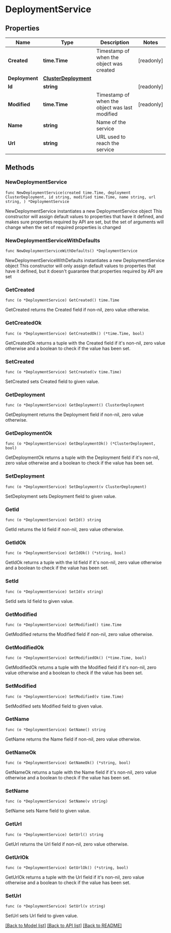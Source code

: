 # DeploymentService

## Properties

Name | Type | Description | Notes
------------ | ------------- | ------------- | -------------
**Created** | **time.Time** | Timestamp of when the object was created | [readonly] 
**Deployment** | [**ClusterDeployment**](ClusterDeployment.md) |  | 
**Id** | **string** |  | [readonly] 
**Modified** | **time.Time** | Timestamp of when the object was last modified | [readonly] 
**Name** | **string** | Name of the service | 
**Url** | **string** | URL used to reach the service | 

## Methods

### NewDeploymentService

`func NewDeploymentService(created time.Time, deployment ClusterDeployment, id string, modified time.Time, name string, url string, ) *DeploymentService`

NewDeploymentService instantiates a new DeploymentService object
This constructor will assign default values to properties that have it defined,
and makes sure properties required by API are set, but the set of arguments
will change when the set of required properties is changed

### NewDeploymentServiceWithDefaults

`func NewDeploymentServiceWithDefaults() *DeploymentService`

NewDeploymentServiceWithDefaults instantiates a new DeploymentService object
This constructor will only assign default values to properties that have it defined,
but it doesn't guarantee that properties required by API are set

### GetCreated

`func (o *DeploymentService) GetCreated() time.Time`

GetCreated returns the Created field if non-nil, zero value otherwise.

### GetCreatedOk

`func (o *DeploymentService) GetCreatedOk() (*time.Time, bool)`

GetCreatedOk returns a tuple with the Created field if it's non-nil, zero value otherwise
and a boolean to check if the value has been set.

### SetCreated

`func (o *DeploymentService) SetCreated(v time.Time)`

SetCreated sets Created field to given value.


### GetDeployment

`func (o *DeploymentService) GetDeployment() ClusterDeployment`

GetDeployment returns the Deployment field if non-nil, zero value otherwise.

### GetDeploymentOk

`func (o *DeploymentService) GetDeploymentOk() (*ClusterDeployment, bool)`

GetDeploymentOk returns a tuple with the Deployment field if it's non-nil, zero value otherwise
and a boolean to check if the value has been set.

### SetDeployment

`func (o *DeploymentService) SetDeployment(v ClusterDeployment)`

SetDeployment sets Deployment field to given value.


### GetId

`func (o *DeploymentService) GetId() string`

GetId returns the Id field if non-nil, zero value otherwise.

### GetIdOk

`func (o *DeploymentService) GetIdOk() (*string, bool)`

GetIdOk returns a tuple with the Id field if it's non-nil, zero value otherwise
and a boolean to check if the value has been set.

### SetId

`func (o *DeploymentService) SetId(v string)`

SetId sets Id field to given value.


### GetModified

`func (o *DeploymentService) GetModified() time.Time`

GetModified returns the Modified field if non-nil, zero value otherwise.

### GetModifiedOk

`func (o *DeploymentService) GetModifiedOk() (*time.Time, bool)`

GetModifiedOk returns a tuple with the Modified field if it's non-nil, zero value otherwise
and a boolean to check if the value has been set.

### SetModified

`func (o *DeploymentService) SetModified(v time.Time)`

SetModified sets Modified field to given value.


### GetName

`func (o *DeploymentService) GetName() string`

GetName returns the Name field if non-nil, zero value otherwise.

### GetNameOk

`func (o *DeploymentService) GetNameOk() (*string, bool)`

GetNameOk returns a tuple with the Name field if it's non-nil, zero value otherwise
and a boolean to check if the value has been set.

### SetName

`func (o *DeploymentService) SetName(v string)`

SetName sets Name field to given value.


### GetUrl

`func (o *DeploymentService) GetUrl() string`

GetUrl returns the Url field if non-nil, zero value otherwise.

### GetUrlOk

`func (o *DeploymentService) GetUrlOk() (*string, bool)`

GetUrlOk returns a tuple with the Url field if it's non-nil, zero value otherwise
and a boolean to check if the value has been set.

### SetUrl

`func (o *DeploymentService) SetUrl(v string)`

SetUrl sets Url field to given value.



[[Back to Model list]](../README.md#documentation-for-models) [[Back to API list]](../README.md#documentation-for-api-endpoints) [[Back to README]](../README.md)


